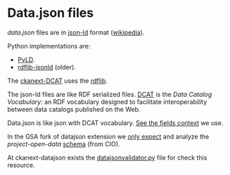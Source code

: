 # Data.json files 

_data.json_ files are in [json-ld](https://json-ld.org/) format ([wikipedia](https://en.wikipedia.org/wiki/JSON-LD)).  

Python implementations are:
 - [PyLD](https://github.com/digitalbazaar/pyld).
 - [rdflib-jsonld](https://github.com/RDFLib/rdflib-jsonld) (older).

The [ckanext-DCAT](https://github.com/ckan/ckanext-dcat) uses the [rdflib](https://rdflib.readthedocs.io/en/stable/).  

The json-ld files are like RDF serialized files. [DCAT](https://www.w3.org/TR/vocab-dcat/) is the _Data Catalog Vocabulary_: an RDF vocabulary designed to facilitate interoperability between data catalogs published on the Web.  

Data.json is like json with DCAT vocabulary. [See the fields context](https://project-open-data.cio.gov/v1.1/schema/catalog.jsonld) we use.  

In the GSA fork of datajson extension we [only expect](https://github.com/GSA/ckanext-datajson/blob/datagov/ckanext/datajson/harvester_base.py#L138) and analyze the _project-open-data_ [schema](https://project-open-data.cio.gov/v1.1/schema/catalog.json) (from CIO).  

At ckanext-datajson exists the [datajsonvalidator.py](https://github.com/GSA/ckanext-datajson/blob/datagov/ckanext/datajson/datajsonvalidator.py) file for check this resource.